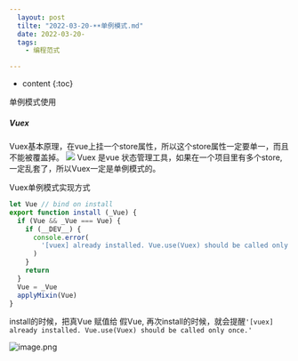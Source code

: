 ```yaml
---
  layout: post
  tilte: "2022-03-20-☀️☀️单例模式.md"
  date: 2022-03-20-
  tags: 
    - 编程范式

---
```



* content
{:toc}


单例模式使用
##### Vuex 
Vuex基本原理，在vue上挂一个store属性，所以这个store属性一定要单一，而且不能被覆盖掉。
![](https://upload-images.jianshu.io/upload_images/15312191-3dcb456281a55499.png?imageMogr2/auto-orient/strip%7CimageView2/2/w/1240)
Vuex 是vue 状态管理工具，如果在一个项目里有多个store,一定乱套了，所以Vuex一定是单例模式的。

Vuex单例模式实现方式
```js
let Vue // bind on install
export function install (_Vue) {
  if (Vue && _Vue === Vue) {
    if (__DEV__) {
      console.error(
        '[vuex] already installed. Vue.use(Vuex) should be called only once.'
      )
    }
    return
  }
  Vue = _Vue
  applyMixin(Vue)
}
```

install的时候，把真Vue 赋值给 假Vue, 再次install的时候，就会提醒`'[vuex] already installed. Vue.use(Vuex) should be called only once.'`



![image.png](https://upload-images.jianshu.io/upload_images/15312191-def85b51ec49f562.png?imageMogr2/auto-orient/strip%7CimageView2/2/w/1240)

